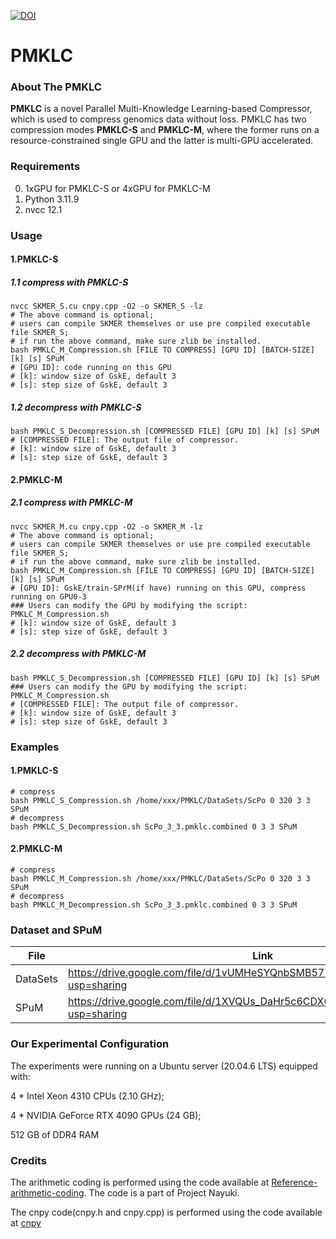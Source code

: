 [![DOI](https://zenodo.org/badge/912676874.svg)](https://doi.org/10.5281/zenodo.15526366)
# PMKLC

### About The PMKLC

**PMKLC** is a novel Parallel Multi-Knowledge Learning-based Compressor, which is used to compress  genomics data without loss. PMKLC has two compression modes **PMKLC-S** and **PMKLC-M**, where the former runs on a resource-constrained single GPU and the latter is multi-GPU accelerated.

### Requirements

0. 1xGPU for PMKLC-S or 4xGPU for PMKLC-M
1. Python 3.11.9
2. nvcc 12.1

### Usage

#### 1.PMKLC-S

##### 1.1 compress with PMKLC-S

```shell
nvcc SKMER_S.cu cnpy.cpp -O2 -o SKMER_S -lz
# The above command is optional; 
# users can compile SKMER themselves or use pre compiled executable file SKMER_S;
# if run the above command, make sure zlib be installed.
bash PMKLC_M_Compression.sh [FILE TO COMPRESS] [GPU ID] [BATCH-SIZE] [k] [s] SPuM
# [GPU ID]: code running on this GPU
# [k]: window size of GskE, default 3
# [s]: step size of GskE, default 3
```

##### 1.2 decompress with PMKLC-S

```shell
bash PMKLC_S_Decompression.sh [COMPRESSED FILE] [GPU ID] [k] [s] SPuM
# [COMPRESSED FILE]: The output file of compressor.
# [k]: window size of GskE, default 3
# [s]: step size of GskE, default 3
```

#### 2.PMKLC-M

##### 2.1 compress with PMKLC-M

```shell
nvcc SKMER_M.cu cnpy.cpp -O2 -o SKMER_M -lz
# The above command is optional; 
# users can compile SKMER themselves or use pre compiled executable file SKMER_S;
# if run the above command, make sure zlib be installed.
bash PMKLC_M_Compression.sh [FILE TO COMPRESS] [GPU ID] [BATCH-SIZE] [k] [s] SPuM
# [GPU ID]: GskE/train-SPrM(if have) running on this GPU, compress running on GPU0-3
### Users can modify the GPU by modifying the script: PMKLC_M_Compression.sh
# [k]: window size of GskE, default 3
# [s]: step size of GskE, default 3
```

##### 2.2 decompress with PMKLC-M

```shell
bash PMKLC_S_Decompression.sh [COMPRESSED FILE] [GPU ID] [k] [s] SPuM
### Users can modify the GPU by modifying the script: PMKLC_M_Compression.sh
# [COMPRESSED FILE]: The output file of compressor.
# [k]: window size of GskE, default 3
# [s]: step size of GskE, default 3
```

### Examples

#### 1.PMKLC-S

```shell
# compress
bash PMKLC_S_Compression.sh /home/xxx/PMKLC/DataSets/ScPo 0 320 3 3 SPuM
# decompress
bash PMKLC_S_Decompression.sh ScPo_3_3.pmklc.combined 0 3 3 SPuM
```

#### 2.PMKLC-M

```shell
# compress
bash PMKLC_M_Compression.sh /home/xxx/PMKLC/DataSets/ScPo 0 320 3 3 SPuM
# decompress
bash PMKLC_M_Decompression.sh ScPo_3_3.pmklc.combined 0 3 3 SPuM
```

### Dataset and SPuM

| File     | Link                                                         |
| -------- | ------------------------------------------------------------ |
| DataSets | https://drive.google.com/file/d/1vUMHeSYQnbSMB571EgpviDzGv4QsKCOr/view?usp=sharing |
| SPuM     | https://drive.google.com/file/d/1XVQUs_DaHr5c6CDX6wP-0cdFceba5AJ9/view?usp=sharing |


### Our Experimental Configuration

The experiments were running on a Ubuntu server (20.04.6 LTS) equipped with:

4 * Intel Xeon 4310 CPUs (2.10 GHz);

4 * NVIDIA GeForce RTX 4090 GPUs (24 GB);

512 GB of DDR4 RAM

### Credits

The arithmetic coding is performed using the code available at [Reference-arithmetic-coding](https://github.com/nayuki/Reference-arithmetic-coding). The code is a part of Project Nayuki.

The cnpy code(cnpy.h and cnpy.cpp) is performed using the code available at [cnpy](https://github.com/rogersce/cnpy)

